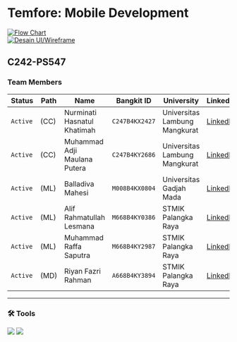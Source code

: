 # Temfore: Mobile Development

[![Flow Chart](https://img.shields.io/badge/Figma-Flow%20Chart-F24E1E?style=for-the-badge&logo=figma&logoColor=white)](https://www.figma.com/board/kk1GoJZcXCeFLDyCRNRiCg/Project-Plan?node-id=1-357&t=FSVm0qZaa2Je8hZn-1)  
[![Desain UI/Wireframe](https://img.shields.io/badge/Figma-Desain%20UI%2FWireframe-F24E1E?style=for-the-badge&logo=figma&logoColor=white)](https://www.figma.com/design/ZN2GS2mXkTM5ssUM3Kr4IW/Project-Capstone?node-id=0-1&t=YvxR49v6gj2VTm4m-1)

## C242-PS547

### Team Members

| Status   | Path | Name                         | Bangkit ID     | University                    | LinkedIn                                                                        | GitHub                                        |
| -------- | ---- | ---------------------------- | -------------- | ----------------------------- | ------------------------------------------------------------------------------- | --------------------------------------------- |
| `Active` | (CC) | Nurminati Hasnatul Khatimah  | `C247B4KX2427` | Universitas Lambung Mangkurat | [LinkedIn](https://www.linkedin.com/in/nurminati-hasnatul-khatimah-704b69244/)  | [GitHub](https://github.com/minacloe)         |
| `Active` | (CC) | Muhammad Adji Maulana Putera | `C247B4KY2686` | Universitas Lambung Mangkurat | [LinkedIn](https://www.linkedin.com/in/muhammad-adji-maulana-putera-514066252/) | [GitHub](https://github.com/adjimaulanap)     |
| `Active` | (ML) | Balladiva Mahesi             | `M008B4KX0804` | Universitas Gadjah Mada       | [LinkedIn](https://www.linkedin.com/in/balladiva-mahesi-428a16256/)             | [GitHub](https://github.com/user3)            |
| `Active` | (ML) | Alif Rahmatullah Lesmana     | `M668B4KY0386` | STMIK Palangka Raya           | [LinkedIn](https://www.linkedin.com/in/alif-rahmatullah-lesmana-565028311/)     | [GitHub](https://github.com/user4)            |
| `Active` | (ML) | Muhammad Raffa Saputra       | `M668B4KY2987` | STMIK Palangka Raya           | [LinkedIn](https://www.linkedin.com/in/muhammad-raffa-saputra21/)               | [GitHub](https://github.com/21YeetYa)         |
| `Active` | (MD) | Riyan Fazri Rahman           | `A668B4KY3894` | STMIK Palangka Raya           | [LinkedIn](https://www.linkedin.com/in/riyan-fazri-rahman/)                     | [GitHub](https://github.com/riyanfazrirahman) |

---

### 🛠 Tools

<img src="https://img.shields.io/badge/Android%20Studio-3DDC84?style=for-the-badge&logo=android-studio&logoColor=white"/> <img src="https://img.shields.io/badge/Kotlin-7F52FF?style=for-the-badge&logo=kotlin&logoColor=white"/>
